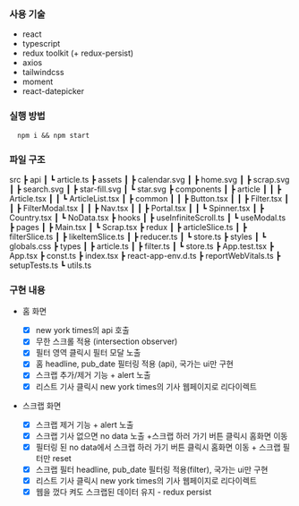### 사용 기술

- react
- typescript
- redux toolkit (+ redux-persist)
- axios
- tailwindcss
- moment
- react-datepicker

### 실행 방법

      npm i && npm start

### 파일 구조

src
┣ api
┃ ┗ article.ts
┣ assets
┃ ┣ calendar.svg
┃ ┣ home.svg
┃ ┣ scrap.svg
┃ ┣ search.svg
┃ ┣ star-fill.svg
┃ ┗ star.svg
┣ components
┃ ┣ article
┃ ┃ ┣ Article.tsx
┃ ┃ ┗ ArticleList.tsx
┃ ┣ common
┃ ┃ ┣ Button.tsx
┃ ┃ ┣ Filter.tsx
┃ ┃ ┣ FilterModal.tsx
┃ ┃ ┣ Nav.tsx
┃ ┃ ┣ Portal.tsx
┃ ┃ ┗ Spinner.tsx
┃ ┣ Country.tsx
┃ ┗ NoData.tsx
┣ hooks
┃ ┣ useInfiniteScroll.ts
┃ ┗ useModal.ts
┣ pages
┃ ┣ Main.tsx
┃ ┗ Scrap.tsx
┣ redux
┃ ┣ articleSlice.ts
┃ ┣ filterSlice.ts
┃ ┣ likeItemSlice.ts
┃ ┣ reducer.ts
┃ ┗ store.ts
┣ styles
┃ ┗ globals.css
┣ types
┃ ┣ article.ts
┃ ┣ filter.ts
┃ ┗ store.ts
┣ App.test.tsx
┣ App.tsx
┣ const.ts
┣ index.tsx
┣ react-app-env.d.ts
┣ reportWebVitals.ts
┣ setupTests.ts
┗ utils.ts

### 구현 내용

- 홈 화면

  - [x] new york times의 api 호출
  - [x] 무한 스크롤 적용 (intersection observer)
  - [x] 필터 영역 클릭시 필터 모달 노출
  - [x] 홈 headline, pub_date 필터링 적용 (api), 국가는 ui만 구현
  - [x] 스크랩 추가/제거 기능 + alert 노출
  - [x] 리스트 기사 클릭시 new york times의 기사 웹페이지로 리다이렉트

- 스크랩 화면

  - [x] 스크랩 제거 기능 + alert 노출
  - [x] 스크랩 기사 없으면 no data 노출 +스크랩 하러 가기 버튼 클릭시 홈화면 이동
  - [x] 필터링 된 no data에서 스크랩 하러 가기 버튼 클릭시 홈화면 이동 + 스크랩 필터만 reset
  - [x] 스크랩 필터 headline, pub_date 필터링 적용(filter), 국가는 ui만 구현
  - [x] 리스트 기사 클릭시 new york times의 기사 웹페이지로 리다이렉트
  - [x] 웹을 껐다 켜도 스크랩된 데이터 유지 - redux persist
